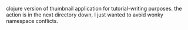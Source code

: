 clojure version of thumbnail application for tutorial-writing purposes. the action is in the next directory down, I just wanted to avoid wonky namespace conflicts.
